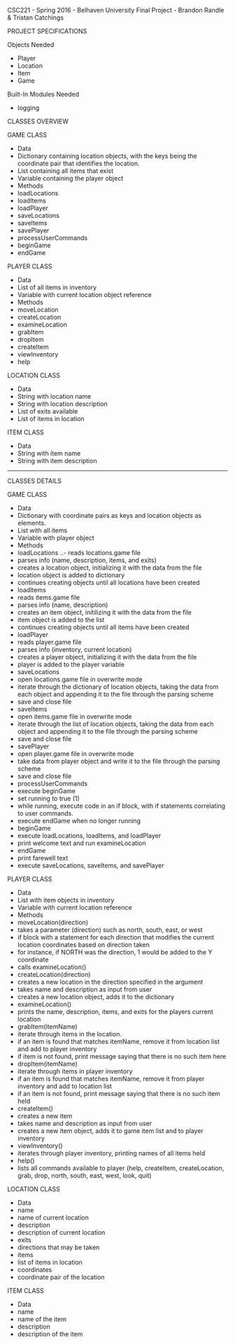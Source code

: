 CSC221 - Spring 2016 - Belhaven University
Final Project - Brandon Randle & Tristan Catchings

PROJECT SPECIFICATIONS

Objects Needed
- Player
- Location
- Item
- Game

Built-In Modules Needed
- logging

CLASSES OVERVIEW

GAME CLASS
- Data
 - Dictionary containing location objects, with the keys being the coordinate pair that identifies the location.
 - List containing all items that exist
 - Variable containing the player object
- Methods
 - loadLocations
 - loadItems
 - loadPlayer
 - saveLocations
 - saveItems
 - savePlayer
 - processUserCommands
 - beginGame
 - endGame

PLAYER CLASS
- Data
 - List of all items in inventory
 - Variable with current location object reference
- Methods
 - moveLocation
 - createLocation
 - examineLocation
 - grabItem
 - dropItem
 - createItem
 - viewInventory
 - help

LOCATION CLASS
- Data
 - String with location name
 - String with location description
 - List of exits available
 - List of items in location

ITEM CLASS
- Data
 - String with item name
 - String with item description

---

CLASSES DETAILS

GAME CLASS
- Data
 - Dictionary with coordinate pairs as keys and location objects as elements.
 - List with all items
 - Variable with player object
- Methods
 - loadLocations
..- reads locations.game file
  - parses info (name, description, items, and exits)
  - creates a location object, initializing it with the data from the file
  - location object is added to dictionary
  - continues creating objects until all locations have been created
 - loadItems
  - reads items.game file
  - parses info (name, description)
  - creates an item object, initilizing it with the data from the file
  - item object is added to the list
  - continues creating objects until all items have been created
 - loadPlayer
  - reads player.game file
  - parses info (inventory, current location)
  - creates a player object, initializing it with the data from the file
  - player is added to the player variable
 - saveLocations
  - open locations.game file in overwrite mode
  - iterate through the dictionary of location objects, taking the data from each object and appending it to the file through the parsing scheme
  - save and close file
 - saveItems
  - open items.game file in overwrite mode
  - iterate through the list of location objects, taking the data from each object and appending it to the file through the parsing scheme
  - save and close file
 - savePlayer
  - open player.game file in overwrite mode
  - take data from player object and write it to the file through the parsing scheme
  - save and close file
 - processUserCommands
  - execute beginGame
  - set running to true (1)
  - while running, execute code in an if block, with if statements correlating to user commands.
  - execute endGame when no longer running 
 - beginGame
  - execute loadLocations, loadItems, and loadPlayer
  - print welcome text and run examineLocation
 - endGame
  - print farewell text
  - execute saveLocations, saveItems, and savePlayer

PLAYER CLASS
- Data
 - List with item objects in inventory
 - Variable with current location reference
- Methods
 - moveLocation(direction)
  - takes a parameter (direction) such as north, south, east, or west
  - if block with a statement for each direction that modifies the current location coordinates based on direction taken
   - for instance, if NORTH was the direction, 1 would be added to the Y coordinate
  - calls examineLocation()
 - createLocation(direction)
  - creates a new location in the direction specified in the argument
  - takes name and description as input from user
  - creates a new location object, adds it to the dictionary
 - examineLocation()
  - prints the name, description, items, and exits for the players current location
 - grabItem(itemName)
  - iterate through items in the location.
   - if an item is found that matches itemName, remove it from location list and add to player inventory
   - if item is not found, print message saying that there is no such item here
 - dropItem(itemName)
  - iterate through items in player inventory
   - if an item is found that matches itemName, remove it from player inventory and add to location list
   - if an item is not found, print message saying that there is no such item held
 - createItem()
  - creates a new item
  - takes name and description as input from user
  - creates a new item object, adds it to game item list and to player inventory
 - viewInventory()
  - iterates through player inventory, printing names of all items held
 - help()
  - lists all commands available to player (help, createItem, createLocation, grab, drop, north, south, east, west, look, quit)

LOCATION CLASS
- Data
 - name
  - name of current location
 - description
  - description of current location
 - exits
  - directions that may be taken
 - items
  - list of items in location
 - coordinates
  - coordinate pair of the location

ITEM CLASS
- Data
 - name
  - name of the item
 - description
  - description of the item
